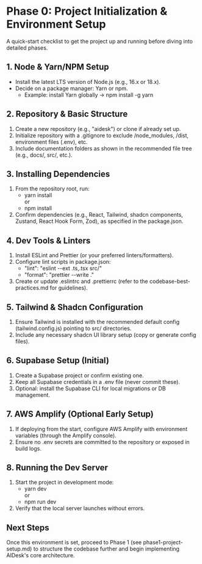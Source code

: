 # Phase 0: Project Initialization & Environment Setup

A quick-start checklist to get the project up and running before diving into detailed phases.

## 1. Node & Yarn/NPM Setup
- Install the latest LTS version of Node.js (e.g., 16.x or 18.x).
- Decide on a package manager: Yarn or npm.  
  - Example: install Yarn globally → npm install -g yarn

## 2. Repository & Basic Structure
1. Create a new repository (e.g., "aidesk") or clone if already set up.
2. Initialize repository with a .gitignore to exclude /node_modules, /dist, environment files (.env), etc.
3. Include documentation folders as shown in the recommended file tree (e.g., docs/, src/, etc.).

## 3. Installing Dependencies
1. From the repository root, run:
   - yarn install  
     or  
   - npm install  
2. Confirm dependencies (e.g., React, Tailwind, shadcn components, Zustand, React Hook Form, Zod), as specified in the package.json.

## 4. Dev Tools & Linters
1. Install ESLint and Prettier (or your preferred linters/formatters).  
2. Configure lint scripts in package.json:
   - "lint": "eslint --ext .ts,.tsx src/"
   - "format": "prettier --write ."
3. Create or update .eslintrc and .prettierrc (refer to the codebase-best-practices.md for guidelines).

## 5. Tailwind & Shadcn Configuration
1. Ensure Tailwind is installed with the recommended default config (tailwind.config.js) pointing to src/ directories.  
2. Include any necessary shadcn UI library setup (copy or generate config files).

## 6. Supabase Setup (Initial)
1. Create a Supabase project or confirm existing one.  
2. Keep all Supabase credentials in a .env file (never commit these).  
3. Optional: install the Supabase CLI for local migrations or DB management.

## 7. AWS Amplify (Optional Early Setup)
1. If deploying from the start, configure AWS Amplify with environment variables (through the Amplify console).  
2. Ensure no .env secrets are committed to the repository or exposed in build logs.

## 8. Running the Dev Server
1. Start the project in development mode:
   - yarn dev  
     or  
   - npm run dev  
2. Verify that the local server launches without errors.

## Next Steps
Once this environment is set, proceed to Phase 1 (see phase1-project-setup.md) to structure the codebase further and begin implementing AIDesk's core architecture. 